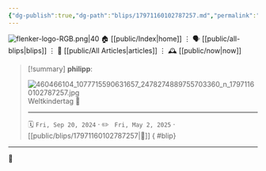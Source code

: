 ```yaml
---
{"dg-publish":true,"dg-path":"blips/17971160102787257.md","permalink":"/blips/17971160102787257/","title":"philipp on instagram @ 2024-09-20"}
---
```



<div class="transclusion internal-embed is-loaded"><div class="markdown-embed">




![flenker-logo-RGB.png|40](/img/user/attachments/flenker-logo-RGB.png)
🏠 [[public/Index\|home]]  ⋮ 🗣️ [[public/all-blips\|blips]] ⋮  📝 [[public/All Articles\|articles]]  ⋮ 🕰️ [[public/now\|now]]


</div></div>


> [!summary] **philipp**:
>
> ![460466104_1077715590631657_2478274889755703360_n_17971160102787257.jpg](/img/user/attachments/460466104_1077715590631657_2478274889755703360_n_17971160102787257.jpg)
> Weltkindertag 🥰
> - - -
>
> 🗓️ <code>Fri, Sep 20, 2024</code>  · ✏️ <code> Fri, May 2, 2025</code>  · [[public/blips/17971160102787257\|🔗]]
{ #blip}


- - -

 👾
